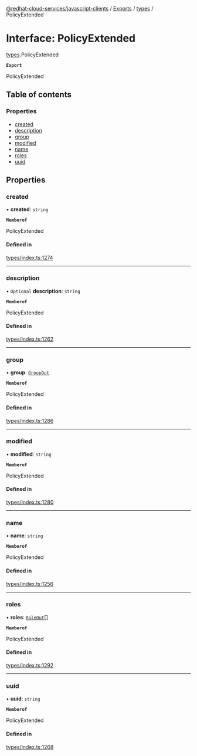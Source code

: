 [@redhat-cloud-services/javascript-clients](../README.md) / [Exports](../modules.md) / [types](../modules/types.md) / PolicyExtended

# Interface: PolicyExtended

[types](../modules/types.md).PolicyExtended

**`Export`**

PolicyExtended

## Table of contents

### Properties

- [created](types.PolicyExtended.md#created)
- [description](types.PolicyExtended.md#description)
- [group](types.PolicyExtended.md#group)
- [modified](types.PolicyExtended.md#modified)
- [name](types.PolicyExtended.md#name)
- [roles](types.PolicyExtended.md#roles)
- [uuid](types.PolicyExtended.md#uuid)

## Properties

### created

• **created**: `string`

**`Memberof`**

PolicyExtended

#### Defined in

[types/index.ts:1274](https://github.com/RedHatInsights/javascript-clients/blob/main/packages/rbac/types/index.ts#L1274)

___

### description

• `Optional` **description**: `string`

**`Memberof`**

PolicyExtended

#### Defined in

[types/index.ts:1262](https://github.com/RedHatInsights/javascript-clients/blob/main/packages/rbac/types/index.ts#L1262)

___

### group

• **group**: [`GroupOut`](types.GroupOut.md)

**`Memberof`**

PolicyExtended

#### Defined in

[types/index.ts:1286](https://github.com/RedHatInsights/javascript-clients/blob/main/packages/rbac/types/index.ts#L1286)

___

### modified

• **modified**: `string`

**`Memberof`**

PolicyExtended

#### Defined in

[types/index.ts:1280](https://github.com/RedHatInsights/javascript-clients/blob/main/packages/rbac/types/index.ts#L1280)

___

### name

• **name**: `string`

**`Memberof`**

PolicyExtended

#### Defined in

[types/index.ts:1256](https://github.com/RedHatInsights/javascript-clients/blob/main/packages/rbac/types/index.ts#L1256)

___

### roles

• **roles**: [`RoleOut`](types.RoleOut.md)[]

**`Memberof`**

PolicyExtended

#### Defined in

[types/index.ts:1292](https://github.com/RedHatInsights/javascript-clients/blob/main/packages/rbac/types/index.ts#L1292)

___

### uuid

• **uuid**: `string`

**`Memberof`**

PolicyExtended

#### Defined in

[types/index.ts:1268](https://github.com/RedHatInsights/javascript-clients/blob/main/packages/rbac/types/index.ts#L1268)
